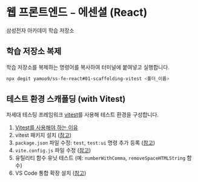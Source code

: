 # 웹 프론트엔드﹣에센셜 (React)

삼성전자 아카데미 학습 저장소

## 학습 저장소 복제

학습 저장소를 복제하는 명령어를 복사하여 터미널에 붙여넣고 실행합니다.

```sh
npx degit yamoo9/ss-fe-react#01-scaffolding-vitest <폴더_이름>
```

## 테스트 환경 스캐폴딩 (with Vitest)

차세대 테스팅 프레임워크 [vitest](https://vitest.dev/)를 사용해 테스트 환경을 구성합니다.

1. [Vitest를 사용해야 하는 이유](https://vitest.dev/guide/why.html)
1. vitest 패키지 설치 ([참고](https://vitest.dev/guide/#adding-vitest-to-your-project))
1. `package.json` 파일 수정: `test`, `test:ui` 명령 추가 등록 ([참고](https://vitest.dev/guide/#writing-tests))
1. `vite.config.js` 파일 수정 ([참고](https://vitest.dev/guide/#configuring-vitest))
1. 유틸리티 함수 유닛 테스트 (예: `numberWithComma`, `removeSpaceHTMLString` 함수)
1. VS Code 통합 확장 설치 ([참고](https://marketplace.visualstudio.com/items?itemName=vitest.explorer))
